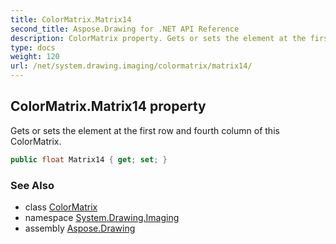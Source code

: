 ```yaml
---
title: ColorMatrix.Matrix14
second_title: Aspose.Drawing for .NET API Reference
description: ColorMatrix property. Gets or sets the element at the first row and fourth column of this ColorMatrix
type: docs
weight: 120
url: /net/system.drawing.imaging/colormatrix/matrix14/
---
```

## ColorMatrix.Matrix14 property

Gets or sets the element at the first row and fourth column of this ColorMatrix.

```csharp
public float Matrix14 { get; set; }
```

### See Also

* class [ColorMatrix](../)
* namespace [System.Drawing.Imaging](../../colormatrix/)
* assembly [Aspose.Drawing](../../../)


